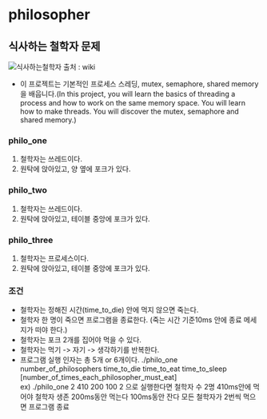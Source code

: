 # philosopher

## 식사하는 철학자 문제

![식사하는철학자](https://ww.namu.la/s/24ad59b9924a16433407eae0c36a52de73c04a5a0f9014414a473ce5b0390efdb545e8e89270c6d36426654001d1672c78b34590281f978235da7df6ea03e0b3735ea01447f421b8a08bfaa2cbaef4afaa6f4bfe310ef708e9f1abdc24dc178694658eb0688c61901162492ea779f653)
출처 : wiki 

* 이 프로젝트는 기본적인 프로세스 스레딩, mutex, semaphore, shared memory을 배웁니다.(In this project, you will learn the basics of threading a process and how to work on the same memory space. You will learn how to make threads. You will discover the mutex, semaphore and shared memory.)

### philo_one
1. 철학자는 쓰레드이다.
2. 원탁에 앉아있고, 양 옆에 포크가 있다.

### philo_two
1. 철학자는 쓰레드이다.
2. 원탁에 앉아있고, 테이블 중앙에 포크가 있다.

### philo_three
1. 철학자는 프로세스이다.
2. 원탁에 앉아있고, 테이블 중앙에 포크가 있다.

### 조건
* 철학자는 정해진 시간(time_to_die) 안에 먹지 않으면 죽는다.
* 철학자 한 명이 죽으면 프로그램을 종료한다. (죽는 시간 기준10ms 안에 종료 메세지가 떠야 한다.)
* 철학자는 포크 2개를 집어야 먹을 수 있다.
* 철학자는 먹기 -> 자기 -> 생각하기를 반복한다.
* 프로그램 실행 인자는 총 5개 or 6개이다.
./philo_one  number_of_philosophers  time_to_die  time_to_eat  time_to_sleep  [number_of_times_each_philosopher_must_eat] \
ex) ./philo_one 2 410 200 100 2 으로 실행한다면
철학자 수 2명
410ms안에 먹어야 철학자 생존
200ms동안 먹는다
100ms동안 잔다
모든 철학자가 2번씩 먹으면 프로그램 종료

